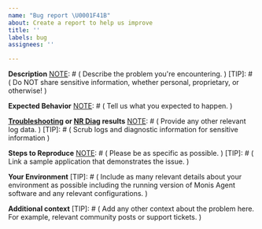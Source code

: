 ```yaml
---
name: "Bug report \U0001F41B"
about: Create a report to help us improve
title: ''
labels: bug
assignees: ''

---
```


[NOTE]: # ( ^^ Provide a general summary of the issue in the title above. ^^ )

**Description**
[NOTE]: # ( Describe the problem you're encountering. )
[TIP]:  # ( Do NOT share sensitive information, whether personal, proprietary, or otherwise! )

**Expected Behavior**
[NOTE]: # ( Tell us what you expected to happen. )

**[Troubleshooting](https://discuss.monisagent.com/t/troubleshooting-frameworks/108787) or [NR Diag](https://docs.monisagent.com/docs/using-monis-agent/cross-product-functions/troubleshooting/monis-agent-diagnostics) results**
[NOTE]: # ( Provide any other relevant log data. )
[TIP]:  # ( Scrub logs and diagnostic information for sensitive information )

**Steps to Reproduce**
[NOTE]: # ( Please be as specific as possible. )
[TIP]:  # ( Link a sample application that demonstrates the issue. )

**Your Environment**
[TIP]:  # ( Include as many relevant details about your environment as possible including the running version of Monis Agent software and any relevant configurations. )

**Additional context**
[TIP]:  # ( Add any other context about the problem here. For example, relevant community posts or support tickets. )